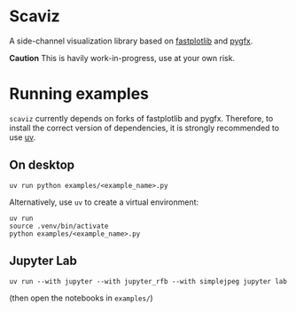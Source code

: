 Scaviz
======

A side-channel visualization library based on
[fastplotlib](https://fastplotlib.org) and [pygfx](https://pygfx.org).

**Caution** This is havily work-in-progress, use at your own risk.

# Running examples

`scaviz` currently depends on forks of fastplotlib and pygfx. Therefore, to
install the correct version of dependencies, it is strongly recommended to use
[uv](https://docs.astral.sh/uv/).

## On desktop

```
uv run python examples/<example_name>.py
```

Alternatively, use `uv` to create a virtual environment:
```
uv run
source .venv/bin/activate
python examples/<example_name>.py
```

## Jupyter Lab

```
uv run --with jupyter --with jupyter_rfb --with simplejpeg jupyter lab
```

(then open the notebooks in `examples/`)
